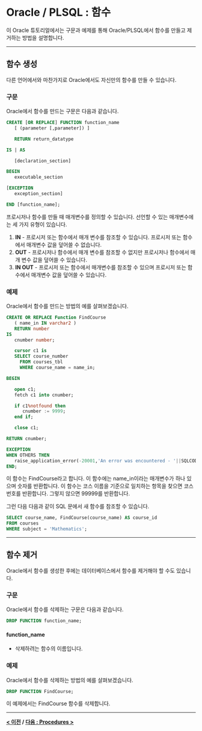 # Oracle / PLSQL : 함수

이 Oracle 튜토리얼에서는 구문과 예제를 통해 Oracle/PLSQL에서 함수를 만들고 제거하는 방법을 설명합니다.

---
## 함수 생성
다른 언어에서와 마찬가지로 Oracle에서도 자신만의 함수를 만들 수 있습니다.

### 구문
Oracle에서 함수를 만드는 구문은 다음과 같습니다.
```sql
CREATE [OR REPLACE] FUNCTION function_name
   [ (parameter [,parameter]) ]

   RETURN return_datatype

IS | AS

   [declaration_section]

BEGIN
   executable_section

[EXCEPTION
   exception_section]

END [function_name];
```
프로시저나 함수를 만들 때 매개변수를 정의할 수 있습니다. 선언할 수 있는 매개변수에는 세 가지 유형이 있습니다.
1. **IN** - 프로시저 또는 함수에서 매개 변수를 참조할 수 있습니다. 프로시저 또는 함수에서 매개변수 값을 덮어쓸 수 없습니다.
2. **OUT** - 프로시저나 함수에서 매개 변수를 참조할 수 없지만 프로시저나 함수에서 매개 변수 값을 덮어쓸 수 있습니다.
3. **IN OUT** - 프로시저 또는 함수에서 매개변수를 참조할 수 있으며 프로시저 또는 함수에서 매개변수 값을 덮어쓸 수 있습니다.

### 예제
Oracle에서 함수를 만드는 방법의 예를 살펴보겠습니다.
```sql
CREATE OR REPLACE Function FindCourse
   ( name_in IN varchar2 )
   RETURN number
IS
   cnumber number;

   cursor c1 is
   SELECT course_number
     FROM courses_tbl
     WHERE course_name = name_in;

BEGIN

   open c1;
   fetch c1 into cnumber;

   if c1%notfound then
      cnumber := 9999;
   end if;

   close c1;

RETURN cnumber;

EXCEPTION
WHEN OTHERS THEN
   raise_application_error(-20001,'An error was encountered - '||SQLCODE||' -ERROR- '||SQLERRM);
END;
```
이 함수는 FindCourse라고 합니다. 이 함수에는 name_in이라는 매개변수가 하나 있으며 숫자를 반환합니다. 이 함수는 코스 이름을 기준으로 일치하는 항목을 찾으면 코스 번호를 반환합니다. 그렇지 않으면 99999를 반환합니다.

그런 다음 다음과 같이 SQL 문에서 새 함수를 참조할 수 있습니다.
```sql
SELECT course_name, FindCourse(course_name) AS course_id
FROM courses
WHERE subject = 'Mathematics';
```

---
## 함수 제거
Oracle에서 함수를 생성한 후에는 데이터베이스에서 함수를 제거해야 할 수도 있습니다.

### 구문
Oracle에서 함수를 삭제하는 구문은 다음과 같습니다.
```sql
DROP FUNCTION function_name;
```
#### **function_name**
- 삭제하려는 함수의 이름입니다.

### 예제
Oracle에서 함수를 삭제하는 방법의 예를 살펴보겠습니다.
```sql
DROP FUNCTION FindCourse;
```
이 예제에서는 FindCourse 함수를 삭제합니다.

---
**[< 이전](Sequences.md) / [다음 : Procedures >](Procedures.md)**